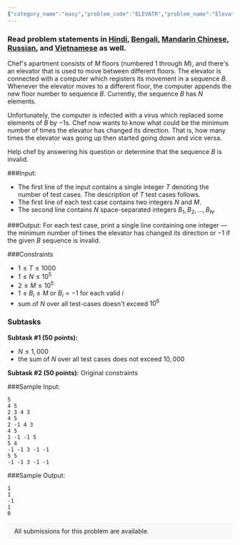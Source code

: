 ```yaml
---
{"category_name":"easy","problem_code":"ELEVATR","problem_name":"Elevator","problemComponents":{"constraints":"","constraintsState":false,"subtasks":"","subtasksState":false,"inputFormat":"","inputFormatState":false,"outputFormat":"","outputFormatState":false,"sampleTestCases":{}},"video_editorial_url":"","languages_supported":{"0":"CPP14","1":"C","2":"JAVA","3":"PYTH 3.6","4":"CPP17","5":"PYTH","6":"PYP3","7":"CS2","8":"ADA","9":"PYPY","10":"TEXT","11":"PAS fpc","12":"NODEJS","13":"RUBY","14":"PHP","15":"GO","16":"HASK","17":"TCL","18":"PERL","19":"SCALA","20":"LUA","21":"kotlin","22":"BASH","23":"JS","24":"LISP sbcl","25":"rust","26":"PAS gpc","27":"BF","28":"CLOJ","29":"R","30":"D","31":"CAML","32":"FORT","33":"ASM","34":"swift","35":"FS","36":"WSPC","37":"LISP clisp","38":"SQL","39":"SCM guile","40":"PERL6","41":"ERL","42":"CLPS","43":"ICK","44":"NICE","45":"PRLG","46":"ICON","47":"COB","48":"SCM chicken","49":"PIKE","50":"SCM qobi","51":"ST","52":"SQLQ","53":"NEM"},"max_timelimit":1,"source_sizelimit":50000,"problem_author":"kingofnumbers","problem_tester":"","date_added":"28-08-2020","tags":{"0":"dynamic","1":"greedy","2":"kingofnumbers","3":"kingofnumbers","4":"ltime87","5":"medium","6":"psychik"},"problem_difficulty_level":"Medium","best_tag":"Dynamic Programming","editorial_url":"https://discuss.codechef.com/problems/ELEVATR","time":{"view_start_date":1104528600,"submit_start_date":1104528600,"visible_start_date":1104528600,"end_date":1735669800},"is_direct_submittable":false,"problemDiscussURL":"https://discuss.codechef.com/search?q=ELEVATR","is_proctored":false,"visitedContests":{},"layout":"problem"}
---
```

### Read problem statements in [Hindi](https://www.codechef.com/download/translated/LTIME87/hindi/ELEVATR.pdf), [Bengali](https://www.codechef.com/download/translated/LTIME87/bengali/ELEVATR.pdf), [Mandarin Chinese](https://www.codechef.com/download/translated/LTIME87/mandarin/ELEVATR.pdf), [Russian](https://www.codechef.com/download/translated/LTIME87/russian/ELEVATR.pdf), and [Vietnamese](https://www.codechef.com/download/translated/LTIME87/vietnamese/ELEVATR.pdf) as well.

Chef's apartment consists of $M$ floors (numbered $1$ through $M$), and there's an elevator that is used to move between different floors. The elevator is connected with a computer which registers its movement in a sequence $B$. Whenever the elevator moves to a different floor, the computer appends the new floor number to sequence $B$. Currently, the sequence $B$ has $N$ elements.

Unfortunately, the computer is infected with a virus which replaced some elements of $B$ by $-1$s. Chef now wants to know what could be the minimum number of times the elevator has changed its direction. That is, how many times the elevator was going up then started going down and vice versa. 

Help chef by answering his question or determine that the sequence $B$ is invalid.


###Input:

- The first line of the input contains a single integer $T$ denoting the number of test cases. The description of $T$ test cases follows.
- The first line of each test case contains two integers $N$ and $M$. 
- The second line contains $N$ space-separated integers $B_1, B_2, \ldots, B_N$.

###Output:
For each test case, print a single line containing one integer ― the minimum number of times the elevator has changed its direction or $-1$ if the given $B$ sequence is invalid.

###Constraints 
- $1 \leq T \leq 1000$
- $1 \leq N \leq 10^5$
- $2 \leq M \leq 10^5$
- $1 \leq B_i \leq M$ or $B_i = -1$ for each valid $i$
- sum of $N$ over all test-cases doesn't exceed $10^6$

### Subtasks
**Subtask #1 (50 points):**
- $N \le 1,000$
- the sum of $N$ over all test cases does not exceed $10,000$

**Subtask #2 (50 points):** Original constraints

###Sample Input:
```
5
4 5
2 3 4 3
4 5
2 -1 4 3
4 5
1 -1 -1 5
5 4
-1 -1 3 -1 -1
5 5
-1 -1 3 -1 -1
```
###Sample Output:
```
1
1
-1
1
0
```
<aside style='background: #f8f8f8;padding: 10px 15px;'><div>All submissions for this problem are available.</div></aside>